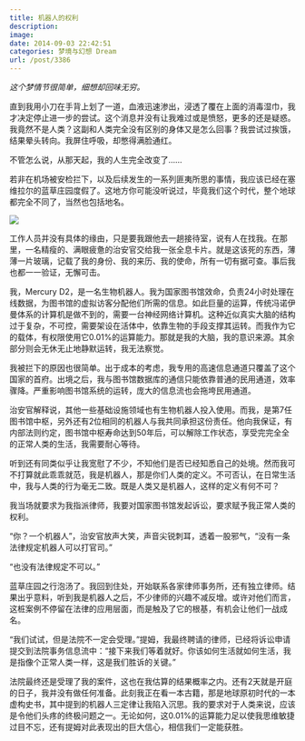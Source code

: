 ```yaml
---
title: 机器人的权利
description: 
image: 
date: 2014-09-03 22:42:51
categories: 梦境与幻想 Dream
url: /post/3386
---
```


*这个梦情节很简单，细想却回味无穷。*

直到我用小刀在手背上划了一道，血液迅速渗出，浸透了覆在上面的消毒湿巾，我才决定停止进一步的尝试。这个消息并没有让我难过或是愤怒，更多的还是疑惑。我竟然不是人类？这副和人类完全没有区别的身体又是怎么回事？我尝试过挨饿，结果晕头转向。我屏住呼吸，却憋得满脸通红。

不管怎么说，从那天起，我的人生完全改变了……

若非在机场被安检拦下，以及后续发生的一系列匪夷所思的事情，我应该已经在塞维拉尔的蓝草庄园度假了。这地方你可能没听说过，毕竟我们这个时代，整个地球都完全不同了，当然也包括地名。

![](https://cdn.victor42.work/posts/2014-10/10-23/11.jpg)

工作人员并没有具体的缘由，只是要我跟他去一趟接待室，说有人在找我。在那里，一名精瘦的、满眼疲惫的治安官交给我一张全息卡片。就是这该死的东西，薄薄一片玻璃，记载了我的身份、我的来历、我的使命，所有一切有据可查。事后我也都一一验证，无懈可击。

我，Mercury D2，是一名生物机器人。我为国家图书馆效命，负责24小时处理在线数据，为图书馆的虚拟访客分配他们所需的信息。如此巨量的运算，传统冯诺伊曼体系的计算机是做不到的，需要一台神经网络计算机。这种近似真实大脑的结构过于复杂，不可控，需要架设在活体中，依靠生物的手段支撑其运转。而我作为它的载体，有权限使用它0.01%的运算能力。那就是我的大脑，我的意识来源。其余部分则会无休无止地静默运转，我无法察觉。

我被拦下的原因也很简单。出于成本的考虑，我专用的高速信息通道只覆盖了这个国家的首府。出境之后，我与图书馆数据库的通信只能依靠普通的民用通道，效率骤降。严重影响图书馆系统的运转，庞大的信息流也会拖垮民用通道。

治安官解释说，其他一些基础设施领域也有生物机器人投入使用。而我，是第7任图书馆中枢，另外还有2位相同的机器人与我共同承担这份责任。他向我保证，有内部法则约定，图书馆中枢寿命达到50年后，可以解除工作状态，享受完完全全的正常人类的生活，我需要耐心等待。

听到还有同类似乎让我宽慰了不少，不知他们是否已经知悉自己的处境。然而我可不打算就此乖乖就范，我是机器人，那是你们人类的定义。不可否认，在日常生活中，我与人类的行为毫无二致。既是人类又是机器人，这样的定义有何不可？

我当场就要求为我指派律师，我要对国家图书馆发起诉讼，要求赋予我正常人类的权利。

“你？一个机器人”，治安官放声大笑，声音尖锐刺耳，透着一股邪气，“没有一条法律规定机器人可以打官司。”

“也没有法律规定不可以。”

蓝草庄园之行泡汤了。我回到住处，开始联系各家律师事务所，还有独立律师。结果出乎意料，听到我是机器人之后，不少律师的兴趣不减反增。或许对他们而言，这桩案例不停留在法律的应用层面，而是触及了它的根基，有机会让他们一战成名。

“我们试试，但是法院不一定会受理。”提姆，我最终聘请的律师，已经将诉讼申请提交到法院事务信息流中：“接下来我们等着就好。你该如何生活就如何生活，我是指像个正常人类一样，这是我们胜诉的关键。”

法院最终还是受理了我的案件，这也在我估算的结果概率之内。还有2天就是开庭的日子，我并没有做任何准备。此刻我正在看一本古籍，那是地球原初时代的一本虚构史书，其中提到的机器人三定律让我陷入沉思。我的要求对于人类来说，应该是令他们头疼的终极问题之一。无论如何，这0.01%的运算能力足以使我思维敏捷过目不忘，还有提姆对此表现出的巨大信心，相信我们一定能获胜。
